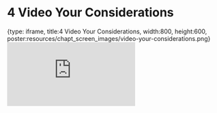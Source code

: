 # 4 Video Your Considerations
 
{type: iframe, title:4 Video Your Considerations, width:800, height:600, poster:resources/chapt_screen_images/video-your-considerations.png}
![](https://hutchdatascience.org/NIH_Data_Sharing/no_toc/video-your-considerations.html)
 

 
